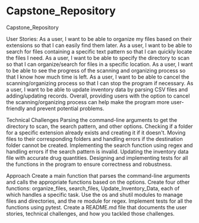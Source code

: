 # Capstone_Repository
Capstone_Repository

User Stories:
As a user, I want to be able to organize my files based on their extensions so that I can easily find them later.
As a user, I want to be able to search for files containing a specific text pattern so that I can quickly locate the files I need.
As a user, I want to be able to specify the directory to scan so that I can organize/search for files in a specific location.
As a user, I want to be able to see the progress of the scanning and organizing process so that I know how much time is left.
As a user, I want to be able to cancel the scanning/organizing process so that I can stop the program if necessary.
As a user, I want to be able to update inventory data by parsing CSV files and adding/updating records.
Overall, providing users with the option to cancel the scanning/organizing process can help make the program more user-friendly and prevent potential problems.

Technical Challenges 
Parsing the command-line arguments to get the directory to scan, the search pattern, and other options. 
Checking if a folder for a specific extension already exists and creating it if it doesn't. 
Moving files to their corresponding folders and handling errors if the destination folder cannot be created. Implementing the search function using regex and handling errors if the search pattern is invalid. 
Updating the inventory data file with accurate drug quantities. Designing and implementing tests for all the functions in the program to ensure correctness and robustness.



Approach 
Create a main function that parses the command-line arguments and calls the appropriate functions based on the options. 
Create four other functions: organize_files, search_files, Update_Inventory_Data, each of which handles a specific task. 
Use the os and shutil modules to manage files and directories, and the re module for regex. Implement tests for all the functions using pytest. Create a 
README.md file that documents the user stories, technical challenges, and how you tackled those challenges.

